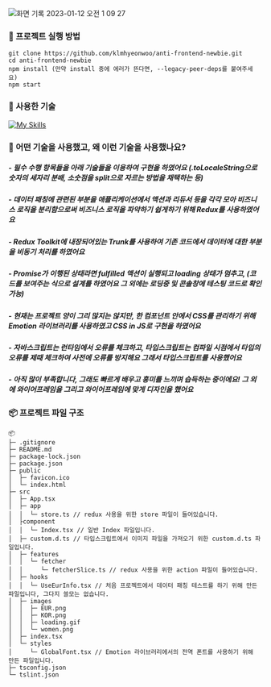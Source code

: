 ![화면 기록 2023-01-12 오전 1 09 27](https://user-images.githubusercontent.com/19422885/211858496-0fabdd31-b89c-4278-bfa6-59bc93884a55.gif)


### 🚀 프로젝트 실행 방법
```git clone https://github.com/klmhyeonwoo/anti-frontend-newbie.git``` <br/>
```cd anti-frontend-newbie``` <br/>
```npm install (만약 install 중에 에러가 뜬다면, --legacy-peer-deps를 붙여주세요)``` <br/>
```npm start``` <br/>

### 🧀 사용한 기술
[![My Skills](https://skillicons.dev/icons?i=react,emotion,redux,ts)](https://skillicons.dev)

### 🧐 어떤 기술을 사용했고, 왜 이런 기술을 사용했나요?
##### - 필수 수행 항목들을 아래 기술들을 이용하여 구현을 하였어요 (.toLocaleString으로 숫자의 세자리 분배, 소숫점을 split으로 자르는 방법을 채택하는 등)
##### - 데이터 패칭에 관련된 부분을 애플리케이션에서 액션과 리듀서 등을 각각 모아 비즈니스 로직을 분리함으로써 비즈니스 로직을 파악하기 쉽게하기 위해 Redux를 사용하였어요
##### - Redux Toolkit에 내장되어있는 Trunk를 사용하여 기존 코드에서 데이터에 대한 부분을 비동기 처리를 하였어요
##### - Promise가 이행된 상태라면 fulfilled 액션이 실행되고 loading 상태가 멈추고, (코드를 보여주는 식으로 설계를 하였어요 그 외에는 로딩중 및 콘솔창에 테스팅 코드로 확인 가능)
##### - <strong>현재는 프로젝트 양이 그리 많지는 않지만</strong>, 한 컴포넌트 안에서 CSS를 관리하기 위해 Emotion 라이브러리를 사용하였고 CSS in JS로 구현을 하였어요
##### - 자바스크립트는 런타임에서 오류를 체크하고, 타입스크립트는 컴파일 시점에서 타입의 오류를 제때 체크하여 사전에 오류를 방지해요 그래서 타입스크립트를 사용했어요
##### - 아직 많이 부족합니다, 그래도 빠르게 배우고 흥미를 느끼며 습득하는 중이에요! 그 외에 와이어프레임을 그리고 와이어프레임에 맞게 디자인을 했어요

### 📦 프로젝트 파일 구조 
```
📦 
├─ .gitignore
├─ README.md
├─ package-lock.json
├─ package.json
├─ public
│  ├─ favicon.ico
│  └─ index.html
├─ src
│  ├─ App.tsx
│  ├─ app
│  │  └─ store.ts // redux 사용을 위한 store 파일이 들어있습니다.
│  ├component
│  │  └─ Index.tsx // 일반 Index 파일입니다.
│  ├─ custom.d.ts // 타입스크립트에서 이미지 파일을 가져오기 위한 custom.d.ts 파일입니다.
│  ├─ features
│  │  └─ fetcher
│  │     └─ fetcherSlice.ts // redux 사용을 위한 action 파일이 들어있습니다.
│  ├─ hooks
│  │  └─ UseEurInfo.tsx // 처음 프로젝트에서 데이터 패칭 테스트를 하기 위해 만든 파일입니다, 그다지 쓸모는 없습니다.
│  ├─ images
│  │  ├─ EUR.png
│  │  ├─ KOR.png
│  │  ├─ loading.gif
│  │  └─ women.png
│  ├─ index.tsx
│  └─ styles
│     └─ GlobalFont.tsx // Emotion 라이브러리에서의 전역 폰트를 사용하기 위해 만든 파일입니다.
├─ tsconfig.json
└─ tslint.json
```

